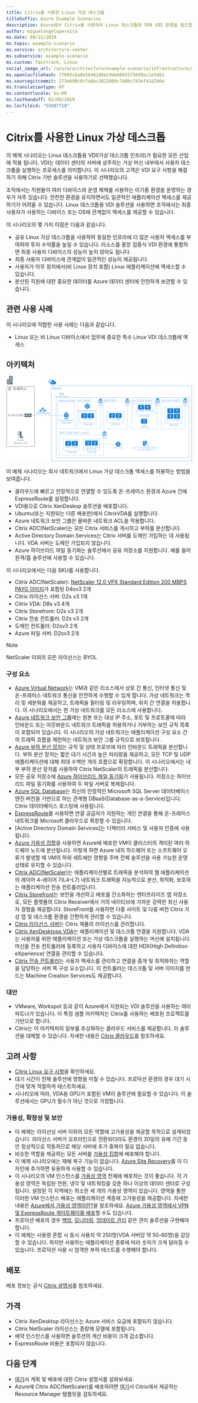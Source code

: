 ```yaml
---
title: Citrix를 사용한 Linux 가상 데스크톱
titleSuffix: Azure Example Scenarios
description: Azure에서 Citrix를 사용하여 Linux 데스크톱에 대해 VDI 환경을 빌드합니다.
author: miguelangelopereira
ms.date: 09/12/2018
ms.topic: example-scenario
ms.service: architecture-center
ms.subservice: example-scenario
ms.custom: fasttrack, Linux
social_image_url: /azure/architecture/example-scenario/infrastructure/media/azure-citrix-sample-diagram.png
ms.openlocfilehash: 77093cba0e5646146ec9de68655754d9ac1e5461
ms.sourcegitcommit: 273e690c0cfabbc3822089c7d8bc743ef41d2b6e
ms.translationtype: HT
ms.contentlocale: ko-KR
ms.lasthandoff: 02/08/2019
ms.locfileid: "55897718"
---
```

# <a name="linux-virtual-desktops-with-citrix"></a>Citrix를 사용한 Linux 가상 데스크톱

이 예제 시나리오는 Linux 데스크톱용 VDI(가상 데스크톱 인프라)가 필요한 모든 산업에 적용 됩니다. VDI는 데이터 센터의 서버에 상주하는 가상 머신 내부에서 사용자 데스크톱을 실행하는 프로세스를 의미합니다. 이 시나리오의 고객은 VDI 요구 사항을 해결하기 위해 Citrix 기반 솔루션을 사용하기로 선택했습니다.

조직에서는 직원들이 여러 디바이스와 운영 체제를 사용하는 이기종 환경을 운영하는 경우가 자주 있습니다. 안전한 환경을 유지하면서도 일관적인 애플리케이션 액세스를 제공하기가 어려울 수 있습니다. Linux 데스크톱용 VDI 솔루션을 사용하면 조직에서는 최종 사용자가 사용하는 디바이스 또는 OS에 관계없이 액세스를 제공할 수 있습니다.

이 시나리오의 몇 가지 이점은 다음과 같습니다.

- 공유 Linux 가상 데스크톱을 사용하여 동일한 인프라에 더 많은 사용자 액세스를 부여하여 투자 수익률을 높일 수 있습니다. 리소스를 중앙 집중식 VDI 환경에 통합하면 최종 사용자 디바이스의 성능이 높지 않아도 됩니다.
- 최종 사용자 디바이스에 관계없이 일관적인 성능이 제공됩니다.
- 사용자가 아무 장치에서(비 Linux 장치 포함) Linux 애플리케이션에 액세스할 수 있습니다.
- 분산된 직원에 대한 중요한 데이터를 Azure 데이터 센터에 안전하게 보관할 수 있습니다.

## <a name="relevant-use-cases"></a>관련 사용 사례

이 시나리오에 적합한 사용 사례는 다음과 같습니다.

- Linux 또는 비 Linux 디바이스에서 업무에 중요한 특수 Linux VDI 데스크톱에 액세스

## <a name="architecture"></a>아키텍처

[![](./media/azure-citrix-sample-diagram.png "아키텍처 다이어그램")](./media/azure-citrix-sample-diagram.png#lightbox)

이 예제 시나리오는 회사 네트워크에서 Linux 가상 데스크톱 액세스를 허용하는 방법을 보여줍니다.

- 클라우드에 빠르고 안정적으로 연결할 수 있도록 온-프레미스 환경과 Azure 간에 ExpressRoute를 설정합니다.
- VDI용으로 Citrix XenDeskop 솔루션을 배포합니다.
- Ubuntu(또는 지원되는 다른 배포판)에서 CitrixVDA를 실행합니다.
- Azure 네트워크 보안 그룹은 올바른 네트워크 ACL을 적용합니다.
- Citrix ADC(NetScaler)는 모든 Citrix 서비스를 게시하고 부하를 분산합니다.
- Active Directory Domain Services는 Citrix 서버를 도메인 가입하는 데 사용됩니다. VDA 서버는 도메인 가입되지 않습니다.
- Azure 하이브리드 파일 동기화는 솔루션에서 공유 저장소를 지원합니다. 예를 들어 원격/홈 솔루션에 사용할 수 있습니다.

이 시나리오에서는 다음 SKU를 사용합니다.

- Citrix ADC(NetScaler): [NetScaler 12.0 VPX Standard Edition 200 MBPS PAYG 이미지](https://azuremarketplace.microsoft.com/pt-br/marketplace/apps/citrix.netscalervpx-120?tab=PlansAndPrice)가 포함된 D4sv3 2개
- Citrix 라이선스 서버: D2s v3 1개
- Citrix VDA: D8s v3 4개
- Citrix Storefront: D2s v3 2개
- Citrix 전송 컨트롤러: D2s v3 2개
- 도메인 컨트롤러: D2sv3 2개
- Azure 파일 서버: D2sv3 2개

> [!NOTE]
> NetScaler 이외의 모든 라이선스는 BYOL

### <a name="components"></a>구성 요소

- [Azure Virtual Network](/azure/virtual-network/virtual-networks-overview)는 VM과 같은 리소스에서 상호 간 통신, 인터넷 통신 및 온-프레미스 네트워크 통신을 안전하게 수행할 수 있게 합니다. 가상 네트워크는 격리 및 세분화를 제공하고, 트래픽을 필터링 및 라우팅하며, 위치 간 연결을 허용합니다. 이 시나리오에서는 한 가상 네트워크를 모든 리소스에 사용합니다.
- [Azure 네트워크 보안 그룹](/azure/virtual-network/security-overview)에는 원본 또는 대상 IP 주소, 포트 및 프로토콜에 따라 인바운드 또는 아웃바운드 네트워크 트래픽을 허용하거나 거부하는 보안 규칙 목록이 포함되어 있습니다. 이 시나리오의 가상 네트워크는 애플리케이션 구성 요소 간의 트래픽 흐름을 제한하는 네트워크 보안 그룹 규칙으로 보호됩니다.
- [Azure 부하 분산 장치](/azure/application-gateway/overview)는 규칙 및 상태 프로브에 따라 인바운드 트래픽을 분산합니다. 부하 분산 장치는 짧은 대기 시간과 높은 처리량을 제공하고, 모든 TCP 및 UDP 애플리케이션에 대해 최대 수백만 개의 흐름으로 확장합니다. 이 시나리오에서는 내부 부하 분산 장치를 사용하여 Citrix NetScaler의 트래픽을 분산합니다.
- 모든 공유 저장소에 [Azure 하이브리드 파일 동기화](https://github.com/MicrosoftDocs/azure-docs/edit/master/articles/storage/files/storage-sync-files-planning.md)가 사용됩니다. 저장소는 하이브리드 파일 동기화를 사용하여 두 파일 서버로 복제됩니다.
- [Azure SQL Database](/azure/sql-database/sql-database-technical-overview)는 최신의 안정적인 Microsoft SQL Server 데이터베이스 엔진 버전을 기반으로 하는 관계형 DBaaS(Database-as-a-Service)입니다. Citrix 데이터베이스 호스팅에 사용됩니다.
- [ExpressRoute](/azure/expressroute/expressroute-introduction)를 사용하면 연결 공급자가 지원하는 개인 연결을 통해 온-프레미스 네트워크를 Microsoft 클라우드로 확장할 수 있습니다.
- [Active Directory Domain Services]는 디렉터리 서비스 및 사용자 인증에 사용됩니다.
- [Azure 가용성 집합](/azure/virtual-machines/windows/tutorial-availability-sets)을 사용하면 Azure에 배포한 VM이 클러스터의 격리된 여러 하드웨어 노드에 분산됩니다. 이렇게 하면 Azure 내의 하드웨어 또는 소프트웨어 오류가 발생할 때 VM의 하위 세트에만 영향을 주며 전체 솔루션을 사용 가능한 운영 상태로 유지할 수 있습니다.
- [Citrix ADC(NetScaler)](https://www.citrix.com/products/citrix-adc)는 애플리케이션별로 트래픽을 분석하여 웹 애플리케이션의 레이어 4-레이어 7(L4–L7) 네트워크 트래픽을 지능적으로 분산, 최적화, 보호하는 애플리케이션 전송 컨트롤러입니다.
- [Citrix Storefront](https://www.citrix.com/products/citrix-virtual-apps-and-desktops/citrix-storefront.html)는 보안을 개선하고 배포를 간소화하는 엔터프라이즈 앱 저장소로, 모든 플랫폼의 Citrix Receiver에서 거의 네이티브에 가까운 강력한 최신 사용자 경험을 제공합니다. StoreFront를 사용하면 다중 사이트 및 다중 버전 Citrix 가상 앱 및 데스크톱 환경을 간편하게 관리할 수 있습니다.
- [Citrix 라이선스 서버](https://www.citrix.com/buy/licensing/overview.html)는 Citrix 제품의 라이선스를 관리합니다.
- [Citrix XenDesktops VDA](https://docs.citrix.com/en-us/citrix-virtual-apps-desktops-service)는 애플리케이션 및 데스크톱 연결을 지원합니다. VDA는 사용자를 위한 애플리케이션 또는 가상 데스크톱을 실행하는 머신에 설치됩니다. 머신을 전송 컨트롤러에 등록하고 사용자 디바이스에 대한 HDX(High Definition eXperience) 연결을 관리할 수 있습니다.
- [Citrix 전송 컨트롤러](https://docs.citrix.com/en-us/xenapp-and-xendesktop/7-15-ltsr/manage-deployment/delivery-controllers)는 사용자 액세스를 관리하고 연결을 중개 및 최적화하는 역할을 담당하는 서버 쪽 구성 요소입니다. 이 컨트롤러는 데스크톱 및 서버 이미지를 만드는 Machine Creation Services도 제공합니다.

### <a name="alternatives"></a>대안

- VMware, Workspot 등과 같이 Azure에서 지원되는 VDI 솔루션을 사용하는 여러 파트너가 있습니다. 이 특정 샘플 아키텍처는 Citrix를 사용하는 배포된 프로젝트를 기반으로 합니다.
- Citrix는 이 아키텍처의 일부를 추상화하는 클라우드 서비스를 제공합니다. 이 솔루션을 대체할 수 있습니다. 자세한 내용은 [Citrix 클라우드](https://www.citrix.com/products/citrix-cloud)를 참조하세요.

## <a name="considerations"></a>고려 사항

- [Citrix Linux 요구 사항](https://docs.citrix.com/en-us/linux-virtual-delivery-agent/current-release/system-requirements)을 확인하세요.
- 대기 시간이 전체 솔루션에 영향을 미칠 수 있습니다. 프로덕션 환경의 경우 대기 시간에 맞게 적절하게 테스트하세요.
- 시나리오에 따라, VDA용 GPU가 포함된 VM이 솔루션에 필요할 수 있습니다. 이 솔루션에서는 GPU가 필수가 아닌 것으로 가정합니다.

### <a name="availability-scalability-and-security"></a>가용성, 확장성 및 보안

- 이 예제는 라이선싱 서버 이외의 모든 역할에 고가용성을 제공할 목적으로 설계되었습니다. 라이선스 서버가 오프라인으로 전환되더라도 환경이 30일의 유예 기간 동안 정상적으로 작동하므로 해당 서버에 추가 중복이 필요 없습니다.
- 비슷한 역할을 제공하는 모든 서버를 [가용성 집합](/azure/virtual-machines/windows/manage-availability#configure-multiple-virtual-machines-in-an-availability-set-for-redundancy)에 배포해야 합니다.
- 이 예제 시나리오에는 재해 복구 기능이 없습니다. [Azure Site Recovery](/azure/site-recovery/site-recovery-overview)를 이 디자인에 추가하면 유용하게 사용할 수 있습니다.
- 이 시나리오의 VM 인스턴스를 [가용성 영역](/azure/availability-zones/az-overview) 전체에 배포하는 것이 좋습니다. 각 가용성 영역은 독립된 전원, 냉각 및 네트워킹을 갖춘 하나 이상의 데이터 센터로 구성됩니다. 설정된 각 지역에는 최소한 세 개의 가용성 영역이 있습니다. 영역을 통한 이러한 VM 인스턴스 배포는 애플리케이션 계층에 고가용성을 제공합니다. 자세한 내용은 [Azure에서 가용성 영역이란?](/azure/availability-zones/az-overview)을 참조하세요. [Azure 가용성 영역에서 VPN 및 ExpressRoute 게이트웨이를 배포](/azure/vpn-gateway/about-zone-redundant-vnet-gateways)할 수도 있습니다.
- 프로덕션 배포의 경우 [백업](/azure/backup/backup-introduction-to-azure-backup), [모니터링](/azure/monitoring-and-diagnostics/monitoring-overview), [업데이트 관리](/azure/automation/automation-update-management) 같은 관리 솔루션을 구현해야 합니다.
- 이 예제는 사용량 혼합 시 동시 사용자 약 250명(VDA 서버당 약 50-60명)을 감당할 수 있습니다. 하지만 사용하는 애플리케이션 종류에 따라 숫자가 크게 달라질 수 있습니다. 프로덕션 사용 시 엄격한 부하 테스트를 수행해야 합니다.

## <a name="deployment"></a>배포

배포 정보는 공식 [Citrix 설명서](https://docs.citrix.com/en-us/citrix-virtual-apps-desktops/install-configure.html)를 참조하세요.

## <a name="pricing"></a>가격

- Citrix XenDesktop 라이선스는 Azure 서비스 요금에 포함되지 않습니다.
- Citrix NetScaler 라이선스는 종량제 모델에 포함됩니다.
- 예약 인스턴스를 사용하면 솔루션의 계산 비용이 크게 감소합니다.
- ExpressRoute 비용은 포함되지 않습니다.

## <a name="next-steps"></a>다음 단계

- [여기](https://docs.citrix.com/en-us/citrix-virtual-apps-desktops/install-configure)서 계획 및 배포에 대한 Citrix 설명서를 살펴보세요.
- Azure에 Citrix ADC(NetScaler)를 배포하려면 [여기](https://github.com/citrix/netscaler-azure-templates)서 Citrix에서 제공하는 Resource Manager 템플릿을 검토하세요.
